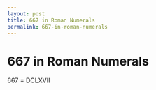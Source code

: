```yaml
---
layout: post
title: 667 in Roman Numerals
permalink: 667-in-roman-numerals
---
```


# 667 in Roman Numerals

667 = DCLXVII

